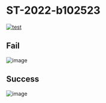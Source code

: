 # ST-2022-b102523

[![test](https://github.com/charlie890414/ST-2022-b102523/actions/workflows/test.yml/badge.svg)](https://github.com/charlie890414/ST-2022-b102523/actions/workflows/test.yml)

## Fail
![image](https://user-images.githubusercontent.com/19976251/158098864-3c310b1a-544a-48a7-9dee-44b72951fcb0.png)

## Success
![image](https://user-images.githubusercontent.com/19976251/158098945-552bfff7-944b-44e9-b596-5e590525eaf7.png)
